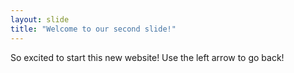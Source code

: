 ```yaml
---
layout: slide
title: "Welcome to our second slide!"
---
```

So excited to start this new website!
Use the left arrow to go back!
